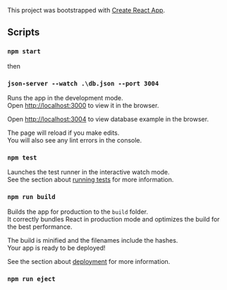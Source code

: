 This project was bootstrapped with [Create React App](https://github.com/facebookincubator/create-react-app).
## Scripts

### `npm start`

then

### `json-server --watch .\db.json --port 3004`



Runs the app in the development mode.<br>
Open [http://localhost:3000](http://localhost:3000) to view it in the browser.


Open [http://localhost:3004](http://localhost:3004) to view database example in the browser.

The page will reload if you make edits.<br>
You will also see any lint errors in the console.

### `npm test`

Launches the test runner in the interactive watch mode.<br>
See the section about [running tests](#running-tests) for more information.

### `npm run build`

Builds the app for production to the `build` folder.<br>
It correctly bundles React in production mode and optimizes the build for the best performance.

The build is minified and the filenames include the hashes.<br>
Your app is ready to be deployed!

See the section about [deployment](#deployment) for more information.

### `npm run eject`

